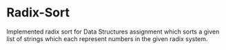 # Radix-Sort

Implemented radix sort for Data Structures assignment which sorts a given list of strings which each represent numbers in the given radix system.

